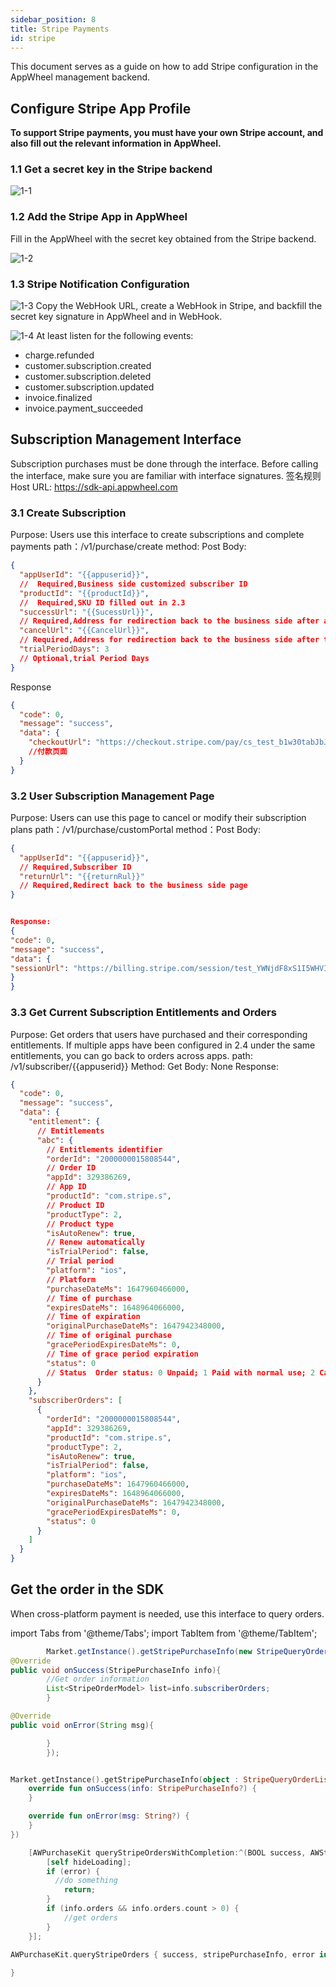 ```yaml
---
sidebar_position: 8
title: Stripe Payments
id: stripe
---
```


This document serves as a guide on how to add Stripe configuration in the AppWheel management backend.

## Configure Stripe App Profile

**To support Stripe payments, you must have your own Stripe account, and also fill out the relevant information in AppWheel.**

### 1.1 Get a secret key in the Stripe backend

![1-1](/img/stripePayments/apikey-en.png)

### 1.2 Add the Stripe App in AppWheel

Fill in the AppWheel with the secret key obtained from the Stripe backend.

![1-2](/img/stripePayments/create_apps_02.png)

### 1.3  Stripe Notification Configuration

![1-3](/img/stripePayments/create_apps_03.png)
Copy the WebHook URL, create a WebHook in Stripe, and backfill the secret key signature in AppWheel and in WebHook.

![1-4](/img/stripePayments/webhooks-en.png)
At least listen for the following events:

- charge.refunded
- customer.subscription.created
- customer.subscription.deleted
- customer.subscription.updated
- invoice.finalized
- invoice.payment_succeeded



## Subscription Management Interface

Subscription purchases must be done through the interface. Before calling the interface, make sure you are familiar with interface signatures.
签名规则
Host URL: https://sdk-api.appwheel.com

### 3.1 Create Subscription

Purpose: Users use this interface to create subscriptions and complete payments
path：/v1/purchase/create
method: Post
Body:

```json
{
  "appUserId": "{{appuserid}}",
  //  Required,Business side customized subscriber ID
  "productId": "{{productId}}",
  //  Required,SKU ID filled out in 2.3
  "successUrl": "{{SucessUrl}}",
  // Required,Address for redirection back to the business side after a successful purchase
  "cancelUrl": "{{CancelUrl}}",
  // Required,Address for redirection back to the business side after the cancellation of a purchase
  "trialPeriodDays": 3
  // Optional,trial Period Days
}
```

Response

```json
{
  "code": 0,
  "message": "success",
  "data": {
    "checkoutUrl": "https://checkout.stripe.com/pay/cs_test_b1w30tabJbJnX8GMOoZVvLef1ReZ1phM6N7aRceXwezIGKa8gKFOWTakhA#fidkdWxOYHwnPyd1blpxYHZxWjA0Tlc8XXBNYGFBT1Vwa01qQFNGdmA9TmlTTnU1SkZnNWJBfFZWX0tPQjBqalc0TU9yY0xMalZAfXFSbHJqX2REPEFBNGRBbkRKMGxXc2xjcUxiaHxKPUtmNTVRRkN%2FSnBmMCcpJ2N3amhWYHdzYHcnP3F3cGApJ2lkfGpwcVF8dWAnPydocGlxbFpscWBoJyknYGtkZ2lgVWlkZmBtamlhYHd2Jz9xd3BgeCUl"
    //付款页面
  }
}
```

### 3.2 User Subscription Management Page

Purpose: Users can use this page to cancel or modify their subscription plans
path：/v1/purchase/customPortal
method：Post
Body:

```json
{
  "appUserId": "{{appuserid}}",
  // Required,Subscriber ID
  "returnUrl": "{{returnRul}}"
  // Required,Redirect back to the business side page
}
```

```json

Response:
{
"code": 0,
"message": "success",
"data": {
"sessionUrl": "https://billing.stripe.com/session/test_YWNjdF8xS1I5WHVIZWRESlB1bkhvLF9MTmVTZUVSaXhMVW1YZDEyU3ZZNktTT1Zyb2U1NzVy01005iaVqmkS"//管理页面
}
}
```

### 3.3 Get Current Subscription Entitlements and Orders

Purpose: Get orders that users have purchased and their corresponding entitlements. If multiple apps have been configured in 2.4 under the same entitlements, you can go back to orders across apps.
path: /v1/subscriber/{{appuserid}}
Method: Get
Body: None
Response:

```json
{
  "code": 0,
  "message": "success",
  "data": {
    "entitlement": {
      // Entitlements
      "abc": {
        // Entitlements identifier
        "orderId": "2000000015808544",
        // Order ID
        "appId": 329386269,
        // App ID
        "productId": "com.stripe.s",
        // Product ID
        "productType": 2,
        // Product type
        "isAutoRenew": true,
        // Renew automatically
        "isTrialPeriod": false,
        // Trial period
        "platform": "ios",
        // Platform
        "purchaseDateMs": 1647960466000,
        // Time of purchase
        "expiresDateMs": 1648964066000,
        // Time of expiration
        "originalPurchaseDateMs": 1647942348000,
        // Time of original purchase
        "gracePeriodExpiresDateMs": 0,
        // Time of grace period expiration
        "status": 0
        // Status  Order status: 0 Unpaid; 1 Paid with normal use; 2 Cancelled; 3 Expired; 4 Grace period; 5 Suspended
      }
    },
    "subscriberOrders": [
      {
        "orderId": "2000000015808544",
        "appId": 329386269,
        "productId": "com.stripe.s",
        "productType": 2,
        "isAutoRenew": true,
        "isTrialPeriod": false,
        "platform": "ios",
        "purchaseDateMs": 1647960466000,
        "expiresDateMs": 1648964066000,
        "originalPurchaseDateMs": 1647942348000,
        "gracePeriodExpiresDateMs": 0,
        "status": 0
      }
    ]
  }
}
```

## Get the order in the SDK

When cross-platform payment is needed, use this interface to query orders.

import Tabs from '@theme/Tabs';
import TabItem from '@theme/TabItem';

<Tabs>
  <TabItem value="Java" label="Java" default>

```Java
        Market.getInstance().getStripePurchaseInfo(new StripeQueryOrderListener(){
@Override
public void onSuccess(StripePurchaseInfo info){
        //Get order information
        List<StripeOrderModel> list=info.subscriberOrders;
        }

@Override
public void onError(String msg){

        }
        });
```

  </TabItem>
  <TabItem value="Kotlin" label="Kotlin">

```Kotlin

Market.getInstance().getStripePurchaseInfo(object : StripeQueryOrderListener {
    override fun onSuccess(info: StripePurchaseInfo?) {
    }

    override fun onError(msg: String?) {
    }
})

```

  </TabItem>
  <TabItem value="Objective-C" label="Objective-C">

```Objective-C 
    [AWPurchaseKit queryStripeOrdersWithCompletion:^(BOOL success, AWStripePurchaseInfo * _Nullable info, AWError * _Nullable error) {
        [self hideLoading];
        if (error) {
          //do something
            return;
        }
        if (info.orders && info.orders.count > 0) {
            //get orders
        }
    }];
```

  </TabItem>
  <TabItem value="Swift" label="Swift">

```Swift
AWPurchaseKit.queryStripeOrders { success, stripePurchaseInfo, error in
                
}
```

  </TabItem>
</Tabs>